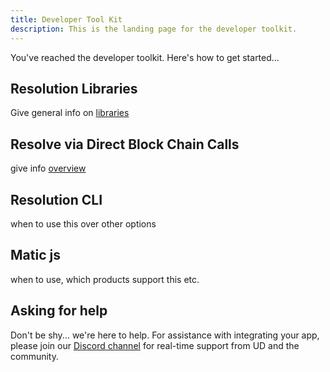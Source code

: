 ```yaml
---
title: Developer Tool Kit
description: This is the landing page for the developer toolkit.
---
```


You've reached the developer toolkit. Here's how to get started...

## Resolution Libraries

Give general info on [libraries](./resolution-libraries/ud-libraries.md)

## Resolve via Direct Block Chain Calls

give info [overview](./direct-blockchain-calls/overview-blockchain-calls.md)

## Resolution CLI

when to use this over other options

## Matic js

when to use, which products support this etc.

## Asking for help

Don't be shy... we're here to help. For assistance with integrating your app, please join our [Discord channel](https://discord.gg/b6ZVxSZ9Hn) for real-time support from UD and the community.
